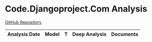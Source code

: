 # Code.Djangoproject.Com Analysis

[GitHub Repository](https://github.com/django/code.djangoproject.com)

| Analysis Date | Model | T | Deep Analysis | Documents |
|---------------|-------|---|:-------------:|-----------|